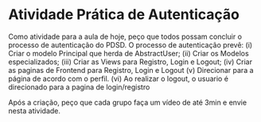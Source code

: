 # Atividade Prática de Autenticação

Como atividade para a aula de hoje, peço que todos possam concluir o processo de autenticação do PDSD. 
O processo de autenticação prevê:
(i) Criar o modelo Principal que herda de AbstractUser; 
(ii) Criar os Modelos especializados;
(iii) Criar as Views para Registro, Login e Logout;
(iv) Criar as paginas de Frontend para Registro, Login e Logout
(v) Direcionar para a página de acordo com o perfil.
(vi) Ao realizar o logout, o usuario é direcionado para a pagina de login/registro

Após a criação, peço que cada grupo faça um vídeo de até 3min e envie nesta atividade.